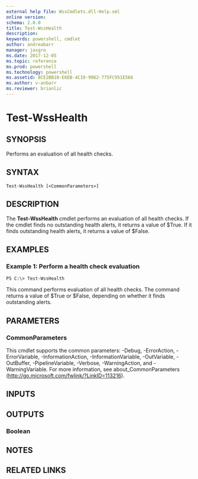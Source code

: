 ```yaml
---
external help file: WssCmdlets.dll-Help.xml
online version: 
schema: 2.0.0
title: Test-WssHealth
description: 
keywords: powershell, cmdlet
author: andreabarr
manager: jasgro
ms.date: 2017-12-05
ms.topic: reference
ms.prod: powershell
ms.technology: powershell
ms.assetid: 8CE2BB10-E6EB-4C19-9962-775FC951E566
ms.author: v-anbarr
ms.reviewer: brianlic
---
```


# Test-WssHealth

## SYNOPSIS
Performs an evaluation of all health checks.

## SYNTAX

```
Test-WssHealth [<CommonParameters>]
```

## DESCRIPTION
The **Test-WssHealth** cmdlet performs an evaluation of all health checks.
If the cmdlet finds no outstanding health alerts, it returns a value of $True.
If it finds outstanding health alerts, it returns a value of $False.

## EXAMPLES

### Example 1: Perform a health check evaluation
```
PS C:\> Test-WssHealth
```

This command performs evaluation of all health checks.
The command returns a value of $True or $False, depending on whether it finds outstanding alerts.

## PARAMETERS

### CommonParameters
This cmdlet supports the common parameters: -Debug, -ErrorAction, -ErrorVariable, -InformationAction, -InformationVariable, -OutVariable, -OutBuffer, -PipelineVariable, -Verbose, -WarningAction, and -WarningVariable. For more information, see about_CommonParameters (http://go.microsoft.com/fwlink/?LinkID=113216).

## INPUTS

## OUTPUTS

### Boolean

## NOTES

## RELATED LINKS

